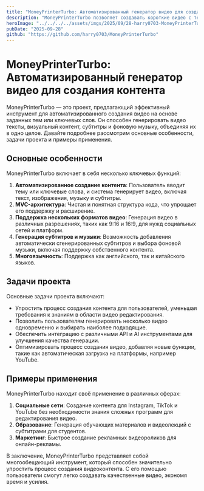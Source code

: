 ```yaml
---
title: "MoneyPrinterTurbo: Автоматизированный генератор видео для создания контента"
description: "MoneyPrinterTurbo позволяет создавать короткие видео с текстом, субтитрами и музыкой на основе просто указанных тем или ключевых слов, всё автоматизировано."
heroImage: "../../../../assets/imgs/2025/09/28-harry0703-MoneyPrinterTurbo.webp"
pubDate: "2025-09-28"
github: "https://github.com/harry0703/MoneyPrinterTurbo"
---
```


# MoneyPrinterTurbo: Автоматизированный генератор видео для создания контента

MoneyPrinterTurbo — это проект, предлагающий эффективный инструмент для автоматизированного создания видео на основе заданных тем или ключевых слов. Он способен генерировать видео тексты, визуальный контент, субтитры и фоновую музыку, объединяя их в одно целое. Давайте подробнее рассмотрим основные особенности, задачи проекта и примеры применения.

## Основные особенности

MoneyPrinterTurbo включает в себя несколько ключевых функций:

1. **Автоматизированное создание контента**: Пользователь вводит тему или ключевые слова, и система генерирует видео, включая текст, изображения, музыку и субтитры.
2. **MVC-архитектура**: Чистая и понятная структура кода, что упрощает его поддержку и расширение.
3. **Поддержка нескольких форматов видео**: Генерация видео в различных разрешениях, таких как 9:16 и 16:9, для нужд социальных сетей и платформ.
4. **Генерация субтитров и музыки**: Возможность добавления автоматически сгенерированных субтитров и выбора фоновой музыки, включая поддержку собственного контента.
5. **Многоязычность**: Поддержка как английского, так и китайского языков.

## Задачи проекта

Основные задачи проекта включают:

- Упростить процесс создания контента для пользователей, уменьшая требования к знаниям в области видео редактирования.
- Позволить пользователям генерировать несколько видео одновременно и выбирать наиболее подходящие.
- Обеспечить интеграцию с различными API и AI инструментами для улучшения качества генерации.
- Оптимизировать процесс создания видео, добавляя новые функции, такие как автоматическая загрузка на платформы, например YouTube.

## Примеры применения

MoneyPrinterTurbo находит своё применение в различных сферах:

1. **Социальные сети**: Создание контента для Instagram, TikTok и YouTube без необходимости знания сложных программ для редактирования видео.
2. **Образование**: Генерация обучающих материалов и видеолекций с субтитрами для студентов.
3. **Маркетинг**: Быстрое создание рекламных видеороликов для онлайн-рекламы.

В заключение, MoneyPrinterTurbo представляет собой многообещающий инструмент, который способен значительно упростить процесс создания видеоконтента. С его помощью пользователи смогут легко создавать качественные видео, экономя время и усилия.